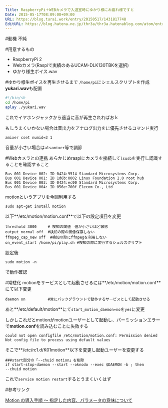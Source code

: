 ```yaml
---
Title: RaspberryPi＋WEBカメラで入退室時にゆかり様にお疲れ様ですと
Date: 2015-05-17T08:09:08+09:00
URL: https://blog.turai.work/entry/20150517/1431817748
EditURL: https://blog.hatena.ne.jp/thr3a/thr3a.hatenablog.com/atom/entry/8454420450094659108
---
```


#動機
不純

#用意するもの

- RaspberryPi 2
- Webカメラ(Raspiで実績のあるUCAM-DLK130TBKを選択)
- ゆかり様生ボイス.wav

#ゆかり様生ボイスを再生させるまで
`/home/pi`にシェルスクリプトを作成　**yukari.wav**も配置
```sh
#!/bin/sh
cd /home/pi
aplay ./yukari.wav
```
これでイヤホンジャックから適当に音が再生されればおｋ

もしうまくいかない場合は音出力をアナログ出力をに優先させるコマンド実行
```
amixer cset numid=3 1
```
音量が小さい場合は`alsamixer`等で調節

#Webカメラとの連携
あらかじめraspiにカメラを接続して`lsusb`を実行し認識することを確認すること
```
Bus 001 Device 002: ID 0424:9514 Standard Microsystems Corp. 
Bus 001 Device 001: ID 1d6b:0002 Linux Foundation 2.0 root hub
Bus 001 Device 003: ID 0424:ec00 Standard Microsystems Corp. 
Bus 001 Device 004: ID 056e:700f Elecom Co., Ltd  
```

motionというアプリを今回利用する
```
sudo apt-get install motion
```
以下**/etc/motion/motion.conf**で以下の設定項目を変更
```
threshold 3000     # 検知の閾値　値が小さいほど敏感
output_normal off  #検知の際の画像保存しない
ffmpeg_cap_new off  #検知の際にffmpegを利用しない
on_event_start /home/pi/play.sh #検知の際に実行するシェルスクリプト
```

設定後
```
sudo motion -n
```
で動作確認

#常駐化
motionをサービスとして起動させるには**/etc/motion/motion.conf**にて以下変更
```
daemon on          #常にバックグラウンドで動作するサービスとして起動させる
```

あと**/etc/default/motion**にて`start_motion_daemon=no`を`yes`に変更

しかしこれだとmotionがmotionユーザーとして起動し、パーミッションエラーで**motion.conf**を読み込むことに失敗する
```
could not open configfile /etc/motion/motion.conf: Permission denied
Not config file to process using default values
```
そこで**/etc/rc1.d/K01motion**以下を変更し起動ユーザーを変更する
```
###start部分の「--chuid motion」を削除
if start-stop-daemon --start --oknodo --exec $DAEMON -b ; then
--chuid motion
```
これで`service motion restart`するとうまくいくはず

#参考リンク

[Motion の導入手順 ～ 指定した内容、パラメータの意味について](http://safe-linux.homeip.net/web/motion/motion-03.html)
